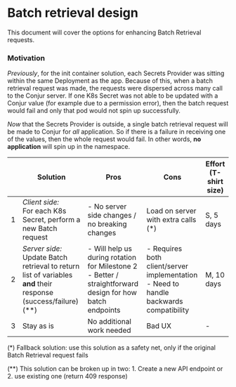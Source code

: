 # Batch retrieval design

This document will cover the options for enhancing Batch Retrieval requests.

### Motivation

*Previously*, for the init container solution, each Secrets Provider was sitting within the same Deployment as the app. Because of this, when a batch retrieval request was made, the requests were dispersed across many call to the Conjur server. If one K8s Secret was not able to be updated with a Conjur value (for example due to a permission error), then the batch request would fail and only that pod would not spin up successfully. 

*Now* that the Secrets Provider is outside, a single batch retrieval request will be made to Conjur for *all* application. So if there is a failure in receiving one of the values, then the whole request would fail. In other words, **no application** will spin up in the namespace.

|      | Solution                                                     | Pros                                                         | Cons                                                         | Effort (T-shirt size) |
| ---- | ------------------------------------------------------------ | ------------------------------------------------------------ | ------------------------------------------------------------ | --------------------- |
| 1    | *Client side:* <br />For each K8s Secret, perform a new Batch request | - No server side changes / no breaking changes               | Load on server with extra calls (*)                          | S, 5 days             |
| 2    | *Server side:*<br />Update Batch retrieval to return list of variables **and** their response (success/failure) (**) | - Will help us during rotation for Milestone 2<br />- Better / straightforward design for how batch endpoints | - Requires both client/server implementation<br />- Need to handle backwards compatibility | M, 10 days            |
| 3    | Stay as is                                                   | No additional work needed                                    | Bad UX                                                       | -                     |

(*) Fallback solution: use this solution as a safety net, only if the original Batch Retrieval request fails

(**) This solution can be broken up in two: 1. Create a new API endpoint or 2. use existing one (return 409 response)

